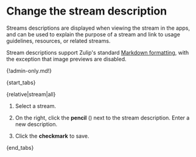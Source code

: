 # Change the stream description

Streams descriptions are displayed when viewing the stream in the
apps, and can be used to explain the purpose of a stream and link to
usage guidelines, resources, or related streams.

Stream descriptions support Zulip's standard [Markdown
formatting][markdown-formatting], with the exception that image
previews are disabled.

{!admin-only.md!}

{start_tabs}

{relative|stream|all}

1. Select a stream.

1. On the right, click the **pencil** (<i class="fa fa-pencil"></i>)
   next to the stream description. Enter a new description.

1. Click the **checkmark** to save.

{end_tabs}

[markdown-formatting]: /help/format-your-message-using-markdown
